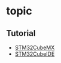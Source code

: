 # topic

## Tutorial
- [STM32CubeMX](./0.%20Tutorial/STM32CubeMX.md)
- [STM32CubeIDE](./0.%20Tutorial/STM32CubeIDE.md)